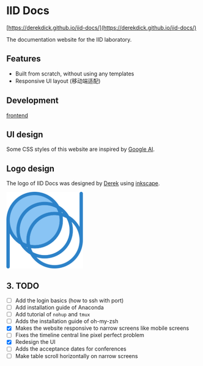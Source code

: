 # IID Docs

[https://derekdick.github.io/iid-docs/](https://derekdick.github.io/iid-docs/)

The documentation website for the IID laboratory.

## Features

- Built from scratch, without using any templates
- Responsive UI layout (移动端适配)

## Development

[frontend](frontend)

## UI design

Some CSS styles of this website are inspired by [Google AI](https://ai.google/).

## Logo design

The logo of IID Docs was designed by [Derek](https://github.com/DerekDick) using [inkscape](https://inkscape.org/).

<img src="./logo/iid2019_logo.png" width="200" alt="IID Docs Logo" />

## 3. TODO

- [ ] Add the login basics (how to ssh with port)
- [ ] Add installation guide of Anaconda
- [ ] Add tutorial of `nohup` and `tmux`
- [ ] Adds the installation guide of oh-my-zsh
- [x] Makes the website responsive to narrow screens like mobile screens
- [ ] Fixes the timeline central line pixel perfect problem
- [x] Redesign the UI
- [ ] Adds the acceptance dates for conferences
- [ ] Make table scroll horizontally on narrow screens

